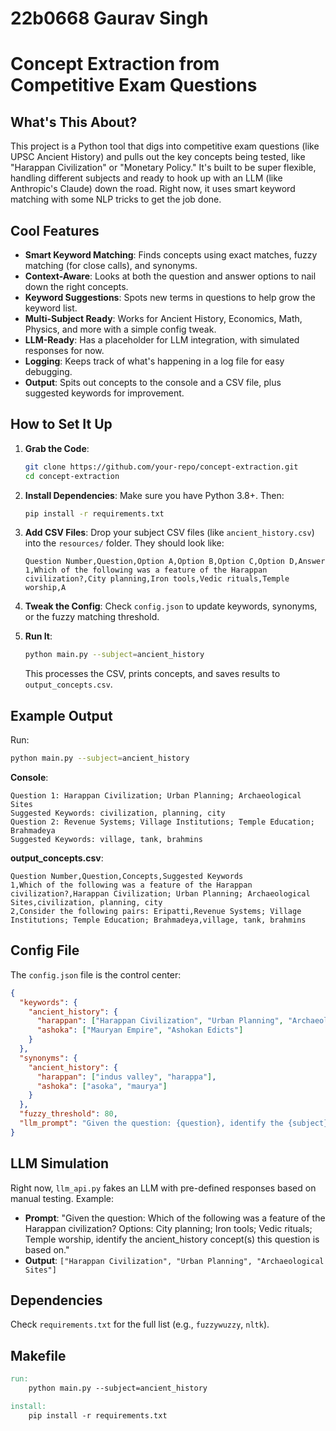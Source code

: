 # 22b0668 Gaurav Singh
# Concept Extraction from Competitive Exam Questions

## What's This About?
This project is a Python tool that digs into competitive exam questions (like UPSC Ancient History) and pulls out the key concepts being tested, like "Harappan Civilization" or "Monetary Policy." It's built to be super flexible, handling different subjects and ready to hook up with an LLM (like Anthropic's Claude) down the road. Right now, it uses smart keyword matching with some NLP tricks to get the job done.

## Cool Features
- **Smart Keyword Matching**: Finds concepts using exact matches, fuzzy matching (for close calls), and synonyms.
- **Context-Aware**: Looks at both the question and answer options to nail down the right concepts.
- **Keyword Suggestions**: Spots new terms in questions to help grow the keyword list.
- **Multi-Subject Ready**: Works for Ancient History, Economics, Math, Physics, and more with a simple config tweak.
- **LLM-Ready**: Has a placeholder for LLM integration, with simulated responses for now.
- **Logging**: Keeps track of what's happening in a log file for easy debugging.
- **Output**: Spits out concepts to the console and a CSV file, plus suggested keywords for improvement.

## How to Set It Up
1. **Grab the Code**:
   ```bash
   git clone https://github.com/your-repo/concept-extraction.git
   cd concept-extraction
   ```

2. **Install Dependencies**:
   Make sure you have Python 3.8+. Then:
   ```bash
   pip install -r requirements.txt
   ```

3. **Add CSV Files**:
   Drop your subject CSV files (like `ancient_history.csv`) into the `resources/` folder. They should look like:
   ```csv
   Question Number,Question,Option A,Option B,Option C,Option D,Answer
   1,Which of the following was a feature of the Harappan civilization?,City planning,Iron tools,Vedic rituals,Temple worship,A
   ```

4. **Tweak the Config**:
   Check `config.json` to update keywords, synonyms, or the fuzzy matching threshold.

5. **Run It**:
   ```bash
   python main.py --subject=ancient_history
   ```
   This processes the CSV, prints concepts, and saves results to `output_concepts.csv`.

## Example Output
Run:
```bash
python main.py --subject=ancient_history
```

**Console**:
```
Question 1: Harappan Civilization; Urban Planning; Archaeological Sites
Suggested Keywords: civilization, planning, city
Question 2: Revenue Systems; Village Institutions; Temple Education; Brahmadeya
Suggested Keywords: village, tank, brahmins
```

**output_concepts.csv**:
```csv
Question Number,Question,Concepts,Suggested Keywords
1,Which of the following was a feature of the Harappan civilization?,Harappan Civilization; Urban Planning; Archaeological Sites,civilization, planning, city
2,Consider the following pairs: Eripatti,Revenue Systems; Village Institutions; Temple Education; Brahmadeya,village, tank, brahmins
```

## Config File
The `config.json` file is the control center:
```json
{
  "keywords": {
    "ancient_history": {
      "harappan": ["Harappan Civilization", "Urban Planning", "Archaeological Sites"],
      "ashoka": ["Mauryan Empire", "Ashokan Edicts"]
    }
  },
  "synonyms": {
    "ancient_history": {
      "harappan": ["indus valley", "harappa"],
      "ashoka": ["asoka", "maurya"]
    }
  },
  "fuzzy_threshold": 80,
  "llm_prompt": "Given the question: {question}, identify the {subject} concept(s) this question is based on. Return a list of concepts."
}
```

## LLM Simulation
Right now, `llm_api.py` fakes an LLM with pre-defined responses based on manual testing. Example:
- **Prompt**: "Given the question: Which of the following was a feature of the Harappan civilization? Options: City planning; Iron tools; Vedic rituals; Temple worship, identify the ancient_history concept(s) this question is based on."
- **Output**: `["Harappan Civilization", "Urban Planning", "Archaeological Sites"]`



## Dependencies
Check `requirements.txt` for the full list (e.g., `fuzzywuzzy`, `nltk`).

## Makefile
```makefile
run:
	python main.py --subject=ancient_history

install:
	pip install -r requirements.txt
```
